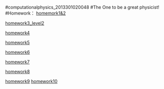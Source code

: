 #computationalphysics_2013301020048
#The One to be a great physicist!
#Homework：
[homemork1&2](https://github.com/Neoofchina/computationalphysics_N2013301020048/blob/master/homework/homework1%262 )

[homework3_level2](https://github.com/Neoofchina/computationalphysics_N2013301020048/blob/master/homework/homework3_level2.md)

[homework4](https://github.com/Neoofchina/computationalphysics_N2013301020048/blob/master/homework/homework4.md)

[homework5](https://github.com/Neoofchina/computationalphysics_N2013301020048/blob/master/homework/homework5.md)

[homework6](https://github.com/Neoofchina/computationalphysics_N2013301020048/blob/master/homework/homework6_L3.md)

[homework7](https://github.com/Neoofchina/computationalphysics_N2013301020048/blob/master/homework/homewoek7.md)

[homework8](https://github.com/Neoofchina/computationalphysics_N2013301020048/blob/master/homework/homework8.md)

[homework9](https://www.zybuluo.com/Neolee/note/355898)
[homework10](https://www.zybuluo.com/Neolee/note/363457)

